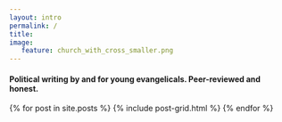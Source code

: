 ```yaml
---
layout: intro
permalink: /
title:
image:
   feature: church_with_cross_smaller.png
---
```


#### Political writing by and for young evangelicals. Peer-reviewed and honest.

<div class="tiles">
{% for post in site.posts %}
	{% include post-grid.html %}
{% endfor %}
</div><!-- /.tiles -->
